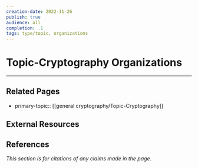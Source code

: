 ```yaml
---
creation-date: 2022-11-26
publish: true
audience: all
completion: .1
tags: type/topic, organizations
---
```

# Topic-Cryptography Organizations

---
## Related Pages
- primary-topic:: [[general cryptography/Topic-Cryptography]]

## External Resources

## References
*This section is for citations of any claims made in the page*.